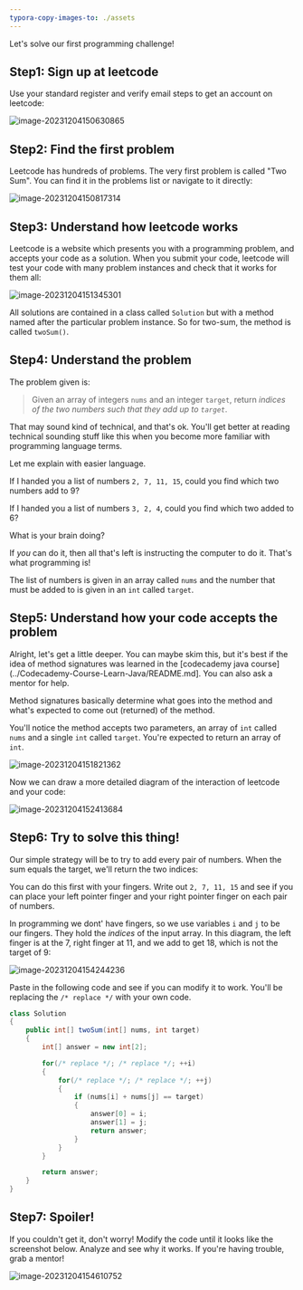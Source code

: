 ```yaml
---
typora-copy-images-to: ./assets
---
```


Let's solve our first programming challenge!

## Step1: Sign up at leetcode

Use your standard register and verify email steps to get an account on leetcode:

![image-20231204150630865](./assets/image-20231204150630865.png)

## Step2: Find the first problem

Leetcode has hundreds of problems. The very first problem is called "Two Sum". You can find it in the problems list or navigate to it directly:

![image-20231204150817314](./assets/image-20231204150817314.png)

## Step3: Understand how leetcode works

Leetcode is a website which presents you with a programming problem, and accepts your code as a solution. When you submit your code, leetcode will test your code with many problem instances and check that it works for them all:

![image-20231204151345301](./assets/image-20231204151345301.png)

All solutions are contained in a class called `Solution` but with a method named after the particular problem instance. So for two-sum, the method is called `twoSum()`.

## Step4: Understand the problem

The problem given is:

> Given an array of integers `nums` and an integer `target`, return *indices of the two numbers such that they add up to `target`*.

That may sound kind of technical, and that's ok. You'll get better at reading technical sounding stuff like this when you become more familiar with programming language terms.

Let me explain with easier language.

If I handed you a list of numbers `2, 7, 11, 15`, could you find which two numbers add to 9?

If I handed you a list of numbers `3, 2, 4`, could you find which two added to 6?

What is your brain doing?

If _you_ can do it, then all that's left is instructing the computer to do it. That's what programming is!

The list of numbers is given in an array called `nums` and the number that must be added to is given in an `int` called `target`.

## Step5: Understand how your code accepts the problem

Alright, let's get a little deeper. You can maybe skim this, but it's best if the idea of method signatures was learned in the [codecademy java course](../Codecademy-Course-Learn-Java/README.md]. You can also ask a mentor for help.

Method signatures basically determine what goes into the method and what's expected to come out (returned) of the method.

You'll notice the method accepts two parameters, an array of `int` called `nums` and a single `int` called `target`. You're expected to return an array of `int`.

![image-20231204151821362](./assets/image-20231204151821362.png)

Now we can draw a more detailed diagram of the interaction of leetcode and your code:

![image-20231204152413684](./assets/image-20231204152413684.png)

## Step6: Try to solve this thing!

Our simple strategy will be to try to add every pair of numbers. When the sum equals the target, we'll return the two indices:

You can do this first with your fingers. Write out `2, 7, 11, 15` and see if you can place your left pointer finger and your right pointer finger on each pair of numbers.

In programming we dont' have fingers, so we use variables `i` and `j` to be our fingers. They hold the _indices_ of the input array. In this diagram, the left finger is at the 7, right finger at 11, and we add to get 18, which is not the target of 9:

![image-20231204154244236](./assets/image-20231204154244236.png)

Paste in the following code and see if you can modify it to work. You'll be replacing the `/* replace */` with your own code.

```java
class Solution
{
    public int[] twoSum(int[] nums, int target)
    {
        int[] answer = new int[2];

        for(/* replace */; /* replace */; ++i)
        {
            for(/* replace */; /* replace */; ++j)
            {
                if (nums[i] + nums[j] == target)
                {   
                    answer[0] = i;
                    answer[1] = j;
                    return answer;
                }
            }
        }

        return answer;
    }
}
```

## Step7: Spoiler!

If you couldn't get it, don't worry! Modify the code until it looks like the screenshot below. Analyze and see why it works. If you're having trouble, grab a mentor!

![image-20231204154610752](./assets/image-20231204154610752.png)

